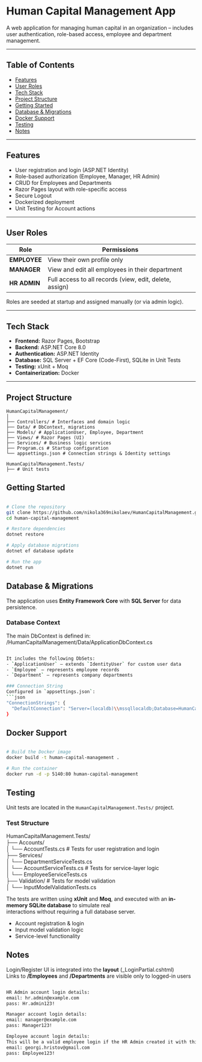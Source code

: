 # Human Capital Management App

A web application for managing human capital in an organization – includes user authentication, role-based access, employee and department management.

---

## Table of Contents

- [Features](#features)
- [User Roles](#user-roles)
- [Tech Stack](#tech-stack)
- [Project Structure](#project-structure)
- [Getting Started](#getting-started)
- [Database & Migrations](#database--migrations)
- [Docker Support](#docker-support)
- [Testing](#testing)
- [Notes](#notes)

---

## Features

-  User registration and login (ASP.NET Identity)
-  Role-based authorization (Employee, Manager, HR Admin)
-  CRUD for Employees and Departments
-  Razor Pages layout with role-specific access
-  Secure Logout
-  Dockerized deployment
-  Unit Testing for Account actions

---

## User Roles

| Role       | Permissions                                                  |
|------------|--------------------------------------------------------------|
| **EMPLOYEE** | View their own profile only                                 |
| **MANAGER**  | View and edit all employees in their department             |
| **HR ADMIN** | Full access to all records (view, edit, delete, assign)     |

Roles are seeded at startup and assigned manually (or via admin logic).

---

## Tech Stack

- **Frontend:** Razor Pages, Bootstrap
- **Backend:** ASP.NET Core 8.0
- **Authentication:** ASP.NET Identity
- **Database:** SQL Server + EF Core (Code-First), SQLite in Unit Tests
- **Testing:** xUnit + Moq
- **Containerization:** Docker

---

## Project Structure

```
HumanCapitalManagement/
│
├── Controllers/ # Interfaces and domain logic
├── Data/ # DbContext, migrations
├── Models/ # ApplicationUser, Employee, Department
├── Views/ # Razor Pages (UI)
├── Services/ # Business logic services
├── Program.cs # Startup configuration
└── appsettings.json # Connection strings & Identity settings

HumanCapitalManagement.Tests/
├── # Unit tests
```

## Getting Started

```bash

# Clone the repository
git clone https://github.com/nikola369nikolaev/HumanCapitalManagement.git
cd human-capital-management

# Restore dependencies
dotnet restore

# Apply database migrations
dotnet ef database update

# Run the app
dotnet run

```

## Database & Migrations

The application uses **Entity Framework Core** with **SQL Server** for data persistence.

### Database Context  
The main DbContext is defined in:  
/HumanCapitalManagement/Data/ApplicationDbContext.cs  
```bash

It includes the following DbSets:
- `ApplicationUser` – extends `IdentityUser` for custom user data
- `Employee` – represents employee records
- `Department` – represents company departments

### Connection String
Configured in `appsettings.json`:
```json
"ConnectionStrings": {
  "DefaultConnection": "Server=(localdb)\\mssqllocaldb;Database=HumanCapitalManagementDb;Trusted_Connection=True;"
}
```

## Docker Support

```bash

# Build the Docker image
docker build -t human-capital-management .

# Run the container
docker run -d -p 5140:80 human-capital-management

```

## Testing

Unit tests are located in the `HumanCapitalManagement.Tests/` project.

### Test Structure

HumanCapitalManagement.Tests/  
├── Accounts/  
│ └── AccountTests.cs               # Tests for user registration and login  
├── Services/  
│ └── DepartmentServiceTests.cs  
│ └── AccountServiceTests.cs        # Tests for service-layer logic  
│ └── EmployeeServiceTests.cs  
├── Validation/                     # Tests for model validation  
│ └── InputModelValidationTests.cs  

The tests are written using **xUnit** and **Moq**, and executed with an **in-memory SQLite database** to simulate real  
interactions without requiring a full database server.  

- Account registration & login  
- Input model validation logic  
- Service-level functionality  

## Notes

Login/Register UI is integrated into the **layout** (_LoginPartial.cshtml)  
Links to **/Employees** and **/Departments** are visible only to logged-in users  

```bash

HR Admin account login details:
email: hr.admin@example.com
pass: Hr.admin123!

Manager account login details:
email: manager@example.com
pass: Manager123!

Employee account login details:
This will be a valid employee login if the HR Admin created it with this email, and the password is the one shown.
email: georgi.hristov@gmail.com
pass: Employee123!

```
